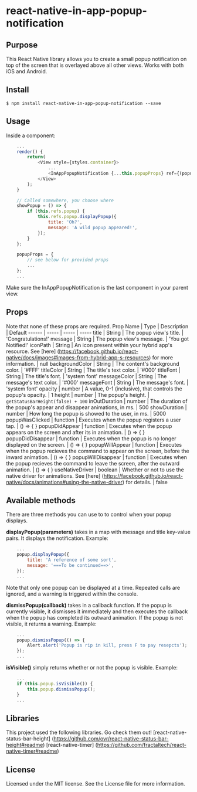 
# react-native-in-app-popup-notification

## Purpose
This React Native library allows you to create a small popup notification on top of the screen that is overlayed above all other views.
Works with both iOS and Android.

## Install
`$ npm install react-native-in-app-popup-notification --save`

## Usage
Inside a component:
```javascript
	...
	render() {
		return(
			<View style={styles.container}>
				...
				<InAppPopupNotification {...this.popupProps} ref={(popup) => this.popup = popup}/>
			</View>
		);
	}

	// Called somewhere, you choose where
	showPopup = () => {
		if (this.refs.popup) {
			this.refs.popup.displayPopup({
				title: 'Oh?',
				message: 'A wild popup appeared!',
			});
		}
	};

	popupProps = {
		// see below for provided props
		...
	};
	...
```
Make sure the InAppPopupNotification is the last component in your parent view.

## Props
Note that none of these props are required.
Prop Name | Type | Description | Default
------ | ----- | ----- | -----
title | String | The popup view's title. | 'Congratulations!'
message | String | The popup view's message. | 'You got Notified!'
iconPath | String | An icon present within your hybrid app's resource. See [here] (https://facebook.github.io/react-native/docs/images#images-from-hybrid-app-s-resources) for more information. | null
backgroundColor | String | The content's background color. | '#FFF'
titleColor | String | The title's text color. | '#000'
titleFont | String | The title's font. | 'system font'
messageColor | String | The message's text color. | '#000'
messageFont | String | The message's font. | 'system font'
opacity | number | A value, 0-1 (inclusive), that controls the popup's opacity. | 1
height | number | The popup's height. | `getStatusBarHeight(false) + 100`
inOutDuration | number | The duration of the popup's appear and disappear animations, in ms. | 500
showDuration | number | How long the popup is showed to the user, in ms. | 5000
popupWasClicked | function | Executes when the popup registers a user tap. | () => { }
popupDidAppear | function | Executes when the popup appears on the screen and after its in animation. | () => { }
popupDidDisappear | function | Executes when the popup is no longer displayed on the screen. | () => { }
popupWillAppear | function | Executes when the popup recieves the command to appear on the screen, before the inward animation. | () => { }
popupWillDisappear | function | Executes when the popup recieves the command to leave the screen, after the outward animation. | () => { } 
useNativeDriver | boolean | Whether or not to use the native driver for animations. See [here] (https://facebook.github.io/react-native/docs/animations#using-the-native-driver) for details. | false

## Available methods
There are three methods you can use to to control when your popup displays.

**displayPopup(parameters)** takes in a map with message and title key-value pairs. It displays the notification. Example:
```javascript
	...
	popup.displayPopup({
		title: 'A reference of some sort',
		message: '===To be continued==>',
	});
	...
```
Note that only one popup can be displayed at a time. Repeated calls are ignored, and a warning is triggered within the console.

**dismissPopup(callback)** takes in a callback function. If the popup is currently visible, it dismisses it immediately and then executes the callback when the popup has completed its outward animation. If the popup is not visible, it returns a warning. Example: 
```javascript
	...
	popup.dismissPopup(() => {
		Alert.alert('Popup is rip in kill, press F to pay resepcts');
	});
	...
```

**isVisible()** simply returns whether or not the popup is visible. Example:
```javascript
	...
	if (this.popup.isVisible()) {
		this.popup.dismissPopup();
	}
	...
```

## Libraries
This project used the following libraries. Go check them out!
[react-native-status-bar-height] (https://github.com/ovr/react-native-status-bar-height#readme)
[react-native-timer] (https://github.com/fractaltech/react-native-timer#readme)

## License
Licensed under the MIT license. See the License file for more information.